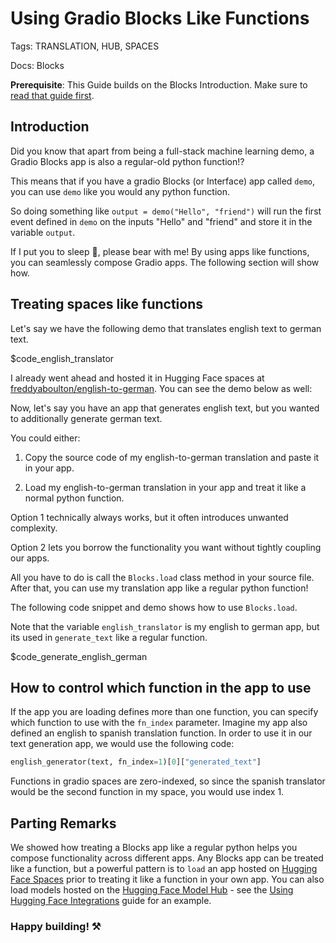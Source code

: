 # Using Gradio Blocks Like Functions
Tags: TRANSLATION, HUB, SPACES


Docs: Blocks

**Prerequisite**: This Guide builds on the Blocks Introduction. Make sure to [read that guide first](/introduction_to_blocks).

## Introduction

Did you know that apart from being a full-stack machine learning demo, a Gradio Blocks app is also a regular-old python function!?

This means that if you have a gradio Blocks (or Interface) app called `demo`, you can use `demo` like you would any python function.

So doing something like `output = demo("Hello", "friend")` will run the first event defined in `demo` on the inputs "Hello" and "friend" and store it
in the variable `output`.

If I put you to sleep 🥱, please bear with me! By using apps like functions, you can seamlessly compose Gradio apps.
The following section will show how.

## Treating spaces like functions

Let's say we have the following demo that translates english text to german text. 

$code_english_translator

I already went ahead and hosted it in Hugging Face spaces at [freddyaboulton/english-to-german](https://huggingface.co/spaces/freddyaboulton/english-to-german).
You can see the demo below as well:

<gradio-app space="freddyaboulton/english-to-german"> </gradio-app>

Now, let's say you have an app that generates english text, but you wanted to additionally generate german text.

You could either:

1. Copy the source code of my english-to-german translation and paste it in your app.

2. Load my english-to-german translation in your app and treat it like a normal python function.

Option 1 technically always works, but it often introduces unwanted complexity.

Option 2 lets you borrow the functionality you want without tightly coupling our apps.

All you have to do is call the `Blocks.load` class method in your source file.
After that, you can use my translation app like a regular python function!

The following code snippet and demo shows how to use `Blocks.load`.

Note that the variable `english_translator` is my english to german app, but its used in `generate_text` like a regular function.

$code_generate_english_german

<gradio-app space="freddyaboulton/generate-english-german"> </gradio-app>

## How to control which function in the app to use

If the app you are loading defines more than one function, you can specify which function to use with the `fn_index` parameter.
Imagine my app also defined an english to spanish translation function. In order to use it in our text generation app,
we would use the following code:

```python
english_generator(text, fn_index=1)[0]["generated_text"]
```

Functions in gradio spaces are zero-indexed, so since the spanish translator would be the second function in my space,
you would use index 1. 

## Parting Remarks

We showed how treating a Blocks app like a regular python helps you compose functionality across different apps.
Any Blocks app can be treated like a function, but a powerful pattern is to `load` an app hosted on 
[Hugging Face Spaces](https://huggingface.co/spaces) prior to treating it like a function in your own app.
You can also load models hosted on the [Hugging Face Model Hub](https://huggingface.co/models) - see the [Using Hugging Face Integrations](/using_hugging_face_integrations) guide for an example.

### Happy building! ⚒️
